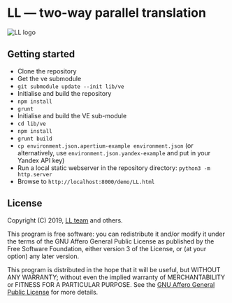 # LL — two-way parallel translation

![LL logo](https://raw.githubusercontent.com/divec/ll/master/demo/ll-logo.png)

## Getting started

- Clone the repository
- Get the ve submodule
- `git submodule update --init lib/ve`
- Initialise and build the repository
- `npm install`
- `grunt`
- Initialise and build the VE sub-module
- `cd lib/ve`
- `npm install`
- `grunt build`
- `cp environment.json.apertium-example environment.json`
 (or alternatively, use `environment.json.yandex-example` and put in your Yandex API key)
- Run a local static webserver in the repository directory: `python3 -m http.server`
- Browse to `http://localhost:8000/demo/LL.html`

## License

Copyright (C) 2019, [LL team](AUTHORS.txt) and others.

This program is free software: you can redistribute it and/or modify it under the terms of the GNU Affero General Public License as published by the Free Software Foundation, either version 3 of the License, or (at your option) any later version.

This program is distributed in the hope that it will be useful, but WITHOUT ANY WARRANTY; without even the implied warranty of MERCHANTABILITY or FITNESS FOR A PARTICULAR PURPOSE. See the [GNU Affero General Public License](LICENSE.txt) for more details.
